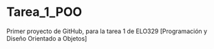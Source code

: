 # Tarea_1_POO
Primer proyecto de GitHub, para la tarea 1 de ELO329 [Programación y Diseño Orientado a Objetos]
